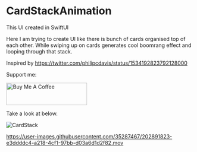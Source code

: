 # CardStackAnimation

This UI created in SwiftUI

Here I am trying to create UI like there is bunch of cards organised top of each other. While swiping up on cards generates cool boomrang effect and looping through that stack.

Inspired by https://twitter.com/philipcdavis/status/1534192823792128000

Support me:

<a href="https://www.buymeacoffee.com/pratik28" target="_blank"><img src="https://cdn.buymeacoffee.com/buttons/v2/default-yellow.png" alt="Buy Me A Coffee" style="height: 60px !important;width: 217px !important;" ></a>

Take a look at below.

![CardStack](https://user-images.githubusercontent.com/35287467/202891715-f12e162d-44f3-4591-9445-1f10425d8c93.png)



https://user-images.githubusercontent.com/35287467/202891823-e3ddddc4-a218-4cf1-97bb-d03a6d1d2f82.mov

